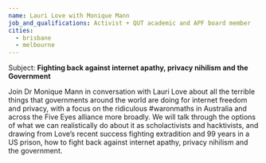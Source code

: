 ```yaml
---
name: Lauri Love with Monique Mann
job_and_qualifications: Activist + QUT academic and APF board member
cities:
  - brisbane
  - melbourne
---
```


Subject: **Fighting back against internet apathy, privacy nihilism and the Government**

Join Dr Monique Mann in conversation with Lauri Love about all the terrible things that governments around the world are doing for internet freedom and privacy, with a focus on the ridiculous #waronmaths in Australia and across the Five Eyes alliance more broadly. We will talk through the options of what we can realistically do about it as scholactivists and hacktivists, and drawing from Love’s recent success fighting extradition and 99 years in a US prison, how to fight back against internet apathy, privacy nihilism and the government.
